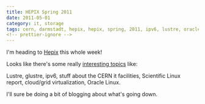 ```yaml
---
title: HEPIX Spring 2011
date: 2011-05-01
category: it, storage
tags: cern, darmstadt, hepix, hepix, spring, 2011, ipv6, lustre, oracle, linux, scientific, computing, supercomputing
<!-- prettier-ignore -->
---
```


I'm heading to [Hepix](http://www.hepix.org/ "hepix.org") this whole week!

Looks like there's some really [interesting topics](http://indico.cern.ch/conferenceTimeTable.py?confId=118192#20110502 "timetable") like:

Lustre, glustre, ipv6, stuff about the CERN it facilities, Scientific Linux report, cloud/grid virtualization, Oracle Linux.

I'll sure be doing a bit of blogging about what's going down.

